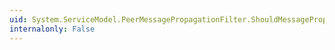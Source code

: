 ```yaml
---
uid: System.ServiceModel.PeerMessagePropagationFilter.ShouldMessagePropagate(System.ServiceModel.Channels.Message,System.ServiceModel.PeerMessageOrigination)
internalonly: False
---
```

